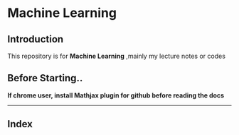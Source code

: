 # Machine Learning
## Introduction
This repository is for **Machine Learning**  ,mainly my lecture notes or codes  

## Before Starting..

**If chrome user, install Mathjax plugin for github before reading the docs**

---
## Index
